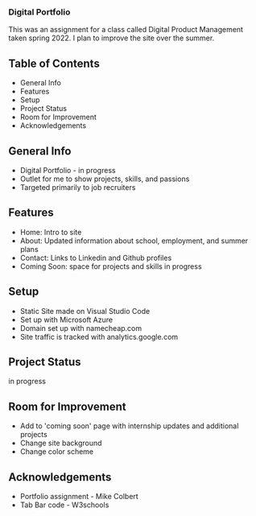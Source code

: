### Digital Portfolio
This was an assignment for a class called Digital Product Management taken spring 2022. I plan to improve the site over the summer. 

## Table of Contents
- General Info
- Features
- Setup
- Project Status
- Room for Improvement
- Acknowledgements

## General Info
- Digital Portfolio - in progress
- Outlet for me to show projects, skills, and passions
- Targeted primarily to job recruiters

## Features
- Home: Intro to site
- About: Updated information about school, employment, and summer plans
- Contact: Links to Linkedin and Github profiles
- Coming Soon: space for projects and skills in progress 

## Setup
-  Static Site made on Visual Studio Code
-  Set up with Microsoft Azure 
-  Domain set up with namecheap.com
-  Site traffic is tracked with analytics.google.com

## Project Status
in progress

## Room for Improvement
- Add to 'coming soon' page with internship updates and additional projects
- Change site background 
- Change color scheme 

## Acknowledgements
- Portfolio assignment - Mike Colbert 
- Tab Bar code - W3schools




